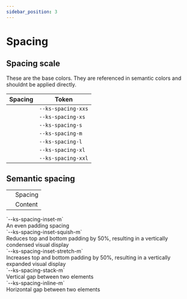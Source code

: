 ```yaml
---
sidebar_position: 3
---
```


# Spacing

## Spacing scale

These are the base colors. They are referenced in semantic colors and shouldnt be applied directly.

| Spacing                                             | Token              |
| --------------------------------------------------- | ------------------ |
| <div className="spacing-preview spacing-xxs"></div> | `--ks-spacing-xxs` |
| <div className="spacing-preview spacing-xs"></div>  | `--ks-spacing-xs`  |
| <div className="spacing-preview spacing-s"></div>   | `--ks-spacing-s`   |
| <div className="spacing-preview spacing-m"></div>   | `--ks-spacing-m`   |
| <div className="spacing-preview spacing-l"></div>   | `--ks-spacing-l`   |
| <div className="spacing-preview spacing-xl"></div>  | `--ks-spacing-xl`  |
| <div className="spacing-preview spacing-xxl"></div> | `--ks-spacing-xxl` |

## Semantic spacing

|                                                          |         |
| -------------------------------------------------------- | ------- |
| <div className="color-preview color-primary"></div>      | Spacing |
| <div className="color-preview background-default"></div> | Content |

<div className="spacing-preview-grid">
  <div>
    `--ks-spacing-inset-m`
    <div className="spacing spacing-inset"></div>
    An even padding spacing
  </div>
  <div>
    `--ks-spacing-inset-squish-m`
    <div className="spacing spacing-inset-squish"></div>
    Reduces top and bottom padding by 50%, resulting in a vertically condensed visual display
  </div>
  <div>
    `--ks-spacing-inset-stretch-m`
    <div className="spacing spacing-inset-stretch"></div>
    Increases top and bottom padding by 50%, resulting in a vertically expanded visual display
  </div>
  <div>
    `--ks-spacing-stack-m`
    <div className="spacing spacing-stack"></div>
    Vertical gap between two elements
  </div>
  <div>
    `--ks-spacing-inline-m`
    <div className="spacing spacing-inline"></div>
    Horizontal gap between two elements
  </div>
</div>
